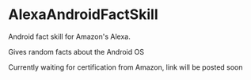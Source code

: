 # AlexaAndroidFactSkill
Android fact skill for Amazon's Alexa. 

Gives random facts about the Android OS

Currently waiting for certification from Amazon, link will be posted soon

